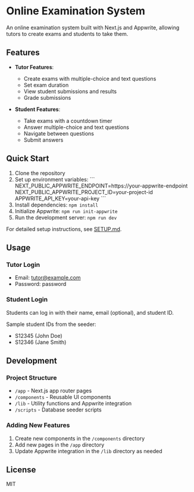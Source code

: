 # Online Examination System

An online examination system built with Next.js and Appwrite, allowing tutors to create exams and students to take them.

## Features

- **Tutor Features**:
  - Create exams with multiple-choice and text questions
  - Set exam duration
  - View student submissions and results
  - Grade submissions

- **Student Features**:
  - Take exams with a countdown timer
  - Answer multiple-choice and text questions
  - Navigate between questions
  - Submit answers

## Quick Start

1. Clone the repository
2. Set up environment variables:
   \`\`\`
   NEXT_PUBLIC_APPWRITE_ENDPOINT=https://your-appwrite-endpoint
   NEXT_PUBLIC_APPWRITE_PROJECT_ID=your-project-id
   APPWRITE_API_KEY=your-api-key
   \`\`\`
3. Install dependencies: `npm install`
4. Initialize Appwrite: `npm run init-appwrite`
5. Run the development server: `npm run dev`

For detailed setup instructions, see [SETUP.md](SETUP.md).

## Usage

### Tutor Login

- Email: tutor@example.com
- Password: password

### Student Login

Students can log in with their name, email (optional), and student ID.

Sample student IDs from the seeder:
- S12345 (John Doe)
- S12346 (Jane Smith)

## Development

### Project Structure

- `/app` - Next.js app router pages
- `/components` - Reusable UI components
- `/lib` - Utility functions and Appwrite integration
- `/scripts` - Database seeder scripts

### Adding New Features

1. Create new components in the `/components` directory
2. Add new pages in the `/app` directory
3. Update Appwrite integration in the `/lib` directory as needed

## License

MIT
